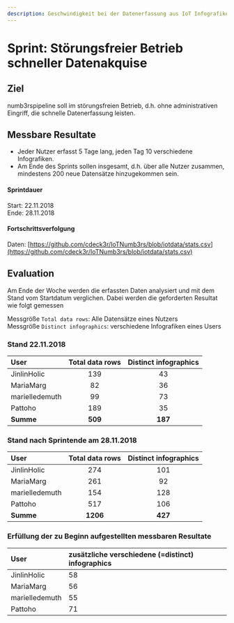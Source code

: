 ```yaml
---
description: Geschwindigkeit bei der Datenerfassung aus IoT Infografiken erhöhen
---
```


# Sprint: Störungsfreier Betrieb schneller Datenakquise

## Ziel

numb3rspipeline soll im störungsfreien Betrieb, d.h. ohne administrativen Eingriff, die schnelle Datenerfassung leisten.

## Messbare Resultate

* Jeder Nutzer erfasst 5 Tage lang, jeden Tag 10 verschiedene Infografiken. 
* Am Ende des Sprints sollen insgesamt, d.h. über alle Nutzer zusammen, mindestens 200 neue Datensätze hinzugekommen sein.

#### Sprintdauer

Start: 22.11.2018  
Ende: 28.11.2018

#### Fortschrittsverfolgung

Daten: [https://github.com/cdeck3r/IoTNumb3rs/blob/iotdata/stats.csv](https://github.com/cdeck3r/IoTNumb3rs/blob/iotdata/stats.csv)

## Evaluation

Am Ende der Woche werden die erfassten Daten analysiert und mit dem Stand vom Startdatum verglichen. Dabei werden die geforderten Resultat wie folgt gemessen

Messgröße `Total data rows`: Alle Datensätze eines Nutzers  
Messgröße `Distinct infographics`: verschiedene Infografiken eines Users

### Stand 22.11.2018

| User | Total data rows | Distinct infographics |
| :--- | :---: | :---: |
| JinlinHolic | 139 | 43 |
| MariaMarg | 82 | 36 |
| marielledemuth | 99 | 73 |
| Pattoho | 189 | 35 |
| **Summe** | **509** | **187** |

### Stand nach Sprintende am 28.11.2018

| User | Total data rows | Distinct infographics |
| :--- | :---: | :---: |
| JinlinHolic | 274 | 101 |
| MariaMarg | 261 | 92 |
| marielledemuth | 154 | 128 |
| Pattoho | 517 | 106 |
| **Summe** | **1206** | **427** |

### Erfüllung der zu Beginn aufgestellten messbaren Resultate

| User | zusätzliche verschiedene \(=distinct\) infographics |
| :--- | :--- |
| JinlinHolic | 58 |
| MariaMarg | 56 |
| marielledemuth | 55 |
| Pattoho | 71 |

